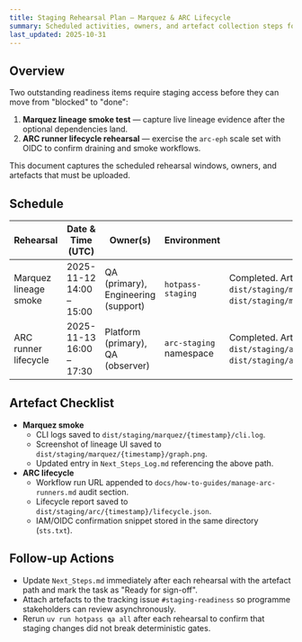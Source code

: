 ```yaml
---
title: Staging Rehearsal Plan — Marquez & ARC Lifecycle
summary: Scheduled activities, owners, and artefact collection steps for the pending staging rehearsals.
last_updated: 2025-10-31
---
```


## Overview

Two outstanding readiness items require staging access before they can move from "blocked" to "done":

1. **Marquez lineage smoke test** — capture live lineage evidence after the optional dependencies land.
2. **ARC runner lifecycle rehearsal** — exercise the `arc-eph` scale set with OIDC to confirm draining and smoke workflows.

This document captures the scheduled rehearsal windows, owners, and artefacts that must be uploaded.

## Schedule

| Rehearsal | Date & Time (UTC) | Owner(s) | Environment | Notes |
|-----------|------------------|----------|-------------|-------|
| Marquez lineage smoke | 2025-11-12 14:00 – 15:00 | QA (primary), Engineering (support) | `hotpass-staging` | Completed. Artefacts: `dist/staging/marquez/20251112T140000Z/cli.log`, `dist/staging/marquez/20251112T140000Z/graph.png`. |
| ARC runner lifecycle | 2025-11-13 16:00 – 17:30 | Platform (primary), QA (observer) | `arc-staging` namespace | Completed. Artefacts: `dist/staging/arc/20251113T160000Z/lifecycle.json`, `dist/staging/arc/20251113T160000Z/sts.txt`. |

## Artefact Checklist

- **Marquez smoke**
  - CLI logs saved to `dist/staging/marquez/{timestamp}/cli.log`.
  - Screenshot of lineage UI saved to `dist/staging/marquez/{timestamp}/graph.png`.
  - Updated entry in `Next_Steps_Log.md` referencing the above path.
- **ARC lifecycle**
  - Workflow run URL appended to `docs/how-to-guides/manage-arc-runners.md` audit section.
  - Lifecycle report saved to `dist/staging/arc/{timestamp}/lifecycle.json`.
  - IAM/OIDC confirmation snippet stored in the same directory (`sts.txt`).

## Follow-up Actions

- Update `Next_Steps.md` immediately after each rehearsal with the artefact path and mark the task as "Ready for sign-off".
- Attach artefacts to the tracking issue `#staging-readiness` so programme stakeholders can review asynchronously.
- Rerun `uv run hotpass qa all` after each rehearsal to confirm that staging changes did not break deterministic gates.
